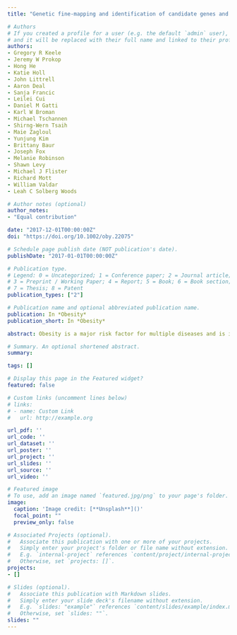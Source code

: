 ```yaml
---
title: "Genetic fine‐mapping and identification of candidate genes and variants for adiposity traits in outbred rats"

# Authors
# If you created a profile for a user (e.g. the default `admin` user), write the username (folder name) here 
# and it will be replaced with their full name and linked to their profile.
authors:
- Gregory R Keele
- Jeremy W Prokop
- Hong He
- Katie Holl
- John Littrell
- Aaron Deal
- Sanja Francic
- Leilei Cui
- Daniel M Gatti
- Karl W Broman
- Michael Tschannen
- Shirng‐Wern Tsaih
- Maie Zagloul
- Yunjung Kim
- Brittany Baur
- Joseph Fox
- Melanie Robinson
- Shawn Levy
- Michael J Flister
- Richard Mott
- William Valdar
- Leah C Solberg Woods

# Author notes (optional)
author_notes:
- "Equal contribution"

date: "2017-12-01T00:00:00Z"
doi: "https://doi.org/10.1002/oby.22075"

# Schedule page publish date (NOT publication's date).
publishDate: "2017-01-01T00:00:00Z"

# Publication type.
# Legend: 0 = Uncategorized; 1 = Conference paper; 2 = Journal article;
# 3 = Preprint / Working Paper; 4 = Report; 5 = Book; 6 = Book section;
# 7 = Thesis; 8 = Patent
publication_types: ["2"]

# Publication name and optional abbreviated publication name.
publication: In *Obesity*
publication_short: In *Obesity*

abstract: Obesity is a major risk factor for multiple diseases and is in part heritable, yet the majority of causative genetic variants that drive excessive adiposity remain unknown. Here, outbred heterogeneous stock (HS) rats were used in controlled environmental conditions to fine-map novel genetic modifiers of adiposity. Body weight and visceral fat pad weights were measured in male HS rats that were also genotyped genome-wide. Quantitative trait loci (QTL) were identified by genome-wide association of imputed single-nucleotide polymorphism (SNP) genotypes using a linear mixed effect model that accounts for unequal relatedness between the HS rats. Candidate genes were assessed by protein modeling and mediation analysis of expression for coding and noncoding variants, respectively. HS rats exhibited large variation in adiposity traits, which were highly heritable and correlated with metabolic health. Fine-mapping of fat pad weight and body weight revealed three QTL and prioritized five candidate genes. Fat pad weight was associated with missense SNPs in Adcy3 and Prlhr and altered expression of Krtcap3 and Slc30a3, whereas Grid2 was identified as a candidate within the body weight locus. These data demonstrate the power of HS rats for identification of known and novel heritable mediators of obesity traits.

# Summary. An optional shortened abstract.
summary: 

tags: []

# Display this page in the Featured widget?
featured: false

# Custom links (uncomment lines below)
# links:
# - name: Custom Link
#   url: http://example.org

url_pdf: ''
url_code: ''
url_dataset: ''
url_poster: ''
url_project: ''
url_slides: ''
url_source: ''
url_video: ''

# Featured image
# To use, add an image named `featured.jpg/png` to your page's folder. 
image:
  caption: 'Image credit: [**Unsplash**]()'
  focal_point: ""
  preview_only: false

# Associated Projects (optional).
#   Associate this publication with one or more of your projects.
#   Simply enter your project's folder or file name without extension.
#   E.g. `internal-project` references `content/project/internal-project/index.md`.
#   Otherwise, set `projects: []`.
projects:
- []

# Slides (optional).
#   Associate this publication with Markdown slides.
#   Simply enter your slide deck's filename without extension.
#   E.g. `slides: "example"` references `content/slides/example/index.md`.
#   Otherwise, set `slides: ""`.
slides: ""
---
```

